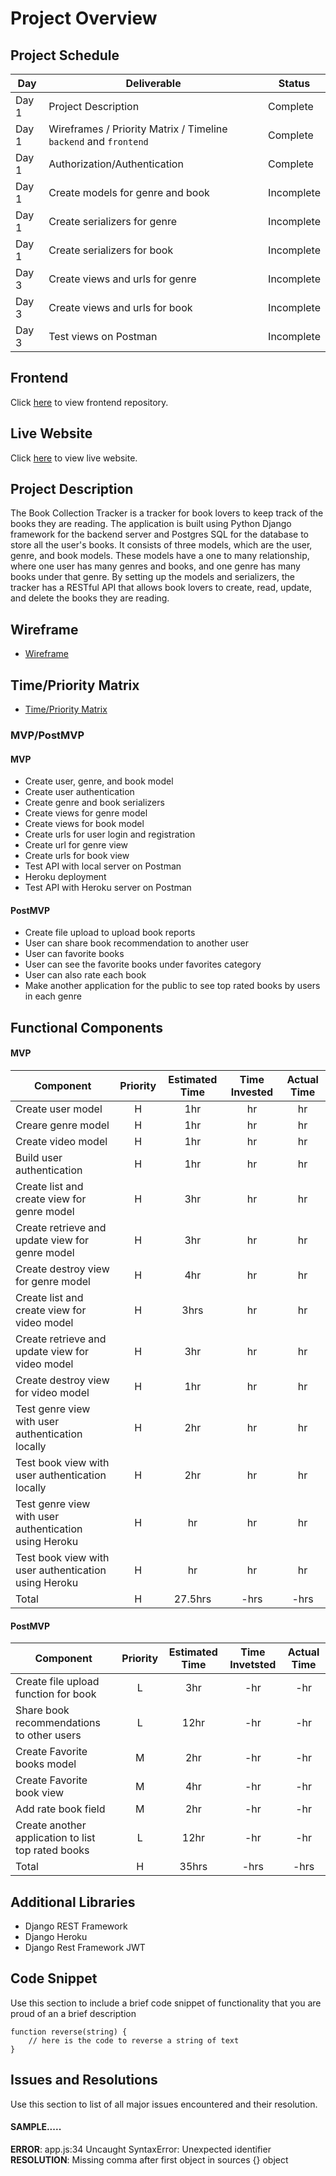 # Project Overview

## Project Schedule

|  Day | Deliverable | Status
|---|---| ---|
|Day 1| Project Description | Complete
|Day 1| Wireframes / Priority Matrix / Timeline `backend` and `frontend`| Complete
|Day 1| Authorization/Authentication | Complete
|Day 1| Create models for genre and book | Incomplete
|Day 1| Create serializers for genre | Incomplete
|Day 1| Create serializers for book | Incomplete
|Day 3| Create views and urls for genre | Incomplete
|Day 3| Create views and urls for book | Incomplete
|Day 3| Test views on Postman | Incomplete


## Frontend
Click [here](https://github.com/krislee/project4-frontend) to view frontend repository.

## Live Website
Click [here](https://project4-ga.netlify.app/#/) to view live website.

## Project Description

The Book Collection Tracker is a tracker for book lovers to keep track of the books they are reading. The application is built using Python Django framework for the backend server and Postgres SQL for the database to store all the user's books. It consists of three models, which are the user, genre, and book models. These models have a one to many relationship, where one user has many genres and books, and one genre has many books under that genre. By setting up the models and serializers, the tracker has a RESTful API that allows book lovers to create, read, update, and delete the books they are reading. 

## Wireframe

- [Wireframe](https://res.cloudinary.com/dhiwn0i0g/image/upload/v1600044219/Screen_Shot_2020-09-13_at_8.43.21_PM_wgkmuk.png)

## Time/Priority Matrix 
- [Time/Priority Matrix](https://res.cloudinary.com/dhiwn0i0g/image/upload/v1600040003/My_First_Board_2_twhkpr.jpg)

### MVP/PostMVP 
#### MVP

- Create user, genre, and book model
- Create user authentication
- Create genre and book serializers
- Create views for genre model
- Create views for book model 
- Create urls for user login and registration
- Create url for genre view
- Create urls for book view
- Test API with local server on Postman
- Heroku deployment
- Test API with Heroku server on Postman

#### PostMVP 

- Create file upload to upload book reports
- User can share book recommendation to another user 
- User can favorite books
- User can see the favorite books under favorites category
- User can also rate each book
- Make another application for the public to see top rated books by users in each genre

## Functional Components
#### MVP

| Component | Priority | Estimated Time | Time Invested | Actual Time |
| --- | :---: |  :---: | :---: | :---: |
| Create user model | H | 1hr | hr | hr|
| Creare genre model | H | 1hr | hr | hr|
| Create video model | H | 1hr | hr | hr|
| Build user authentication | H | 1hr| hr | hr |
| Create list and create view for genre model| H | 3hr | hr | hr|
| Create retrieve and update view for genre model| H | 3hr | hr | hr|
| Create destroy view for genre model| H | 4hr | hr | hr|
| Create list and create view for video model | H | 3hrs| hr | hr |
| Create retrieve and update view for video model | H | 3hr | hr | hr|
| Create destroy view for video model | H | 1hr | hr | hr|
| Test genre view with user authentication locally| H | 2hr | hr | hr|
| Test book view with user authentication locally| H | 2hr | hr | hr|
| Test genre view with user authentication using Heroku| H | hr | hr | hr|
| Test book view with user authentication using Heroku| H | hr | hr | hr|
| Total | H | 27.5hrs| -hrs | -hrs |

#### PostMVP

| Component | Priority | Estimated Time | Time Invetsted | Actual Time |
| --- | :---: |  :---: | :---: | :---: |
| Create file upload function for book | L | 3hr | -hr | -hr|
| Share book recommendations to other users | L | 12hr | -hr | -hr|
| Create Favorite books model | M | 2hr | -hr | -hr|
| Create Favorite book view | M | 4hr | -hr | -hr|
| Add rate book field| M | 2hr | -hr | -hr|
| Create another application to list top rated books | L | 12hr | -hr | -hr|
| Total | H | 35hrs| -hrs | -hrs |

## Additional Libraries

- Django REST Framework
- Django Heroku
- Django Rest Framework JWT

## Code Snippet

Use this section to include a brief code snippet of functionality that you are proud of an a brief description  

```
function reverse(string) {
	// here is the code to reverse a string of text
}
```

## Issues and Resolutions
 Use this section to list of all major issues encountered and their resolution.

#### SAMPLE.....
**ERROR**: app.js:34 Uncaught SyntaxError: Unexpected identifier                                
**RESOLUTION**: Missing comma after first object in sources {} object


